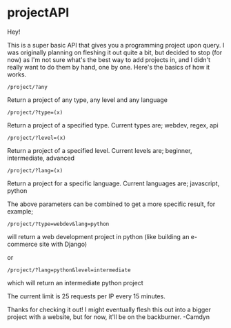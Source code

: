 # projectAPI

Hey!

This is a super basic API that gives you a programming project upon query. I was originally planning on fleshing it out quite a bit, but decided to stop (for now) as I'm not sure what's the best way to add projects in, and I didn't really want to do them by hand, one by one. Here's the basics of how it works.

```
/project/?any
```
Return a project of any type, any level and any language

```
/project/?type=(x)
```
Return a project of a specified type.
Current types are; webdev, regex, api

```
/project/?level=(x)
```
Return a project of a specified level.
Current levels are; beginner, intermediate, advanced

```
/project/?lang=(x)
```
Return a project for a specific language.
Current languages are; javascript, python


The above parameters can be combined to get a more specific result, for example;
```
/project/?type=webdev&lang=python
```
will return a web development project in python (like building an e-commerce site with Django)

or
```
/project/?lang=python&level=intermediate
```
which will return an intermediate python project


The current limit is 25 requests per IP every 15 minutes.


Thanks for checking it out! I might eventually flesh this out into a bigger project with a website, but for now, it'll be on the backburner.
-Camdyn
